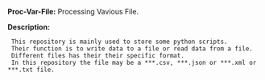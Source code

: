  **Proc-Var-File:**  Processing Vavious File. 
 
 
 **Description:**
 
     This repository is mainly used to store some python scripts.
     Their function is to write data to a file or read data from a file.
     Different files has their their specific format. 
     In this repository the file may be a ***.csv, ***.json or ***.xml or ***.txt file.
     
